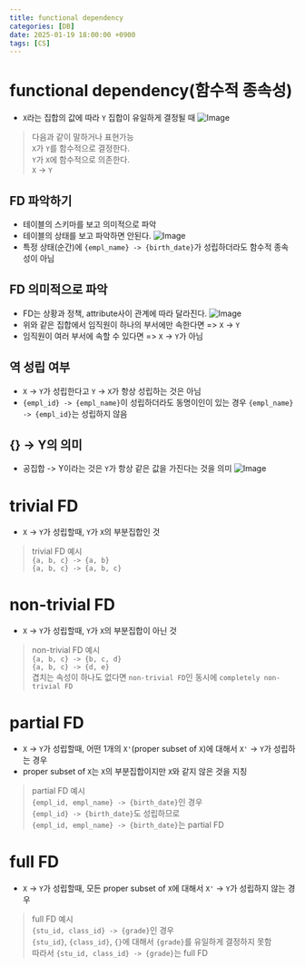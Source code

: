 ```yaml
---
title: functional dependency
categories: [DB]
date: 2025-01-19 18:00:00 +0900
tags: [CS]
---
```


# functional dependency(함수적 종속성)
- `X`라는 집합의 값에 따라 `Y` 집합이 유일하게 결정될 때
![Image](https://github.com/user-attachments/assets/c910d196-c6a9-4607-afe8-620b440681ea)
> 다음과 같이 말하거나 표현가능  
> `X`가 `Y`를 함수적으로 결정한다.  
> `Y`가 `X`에 함수적으로 의존한다.  
> `X` -> `Y`

## FD 파악하기
- 테이블의 스키마를 보고 의미적으로 파악
- 테이블의 상태를 보고 파악하면 안된다.
![Image](https://github.com/user-attachments/assets/4e7f86ee-ff7e-4357-8d79-b3b925ccb5d8)
- 특정 상태(순간)에 `{empl_name} -> {birth_date}`가 성립하더라도 함수적 종속성이 아님

## FD 의미적으로 파악
- FD는 상황과 정책, attribute사이 관계에 따라 달라진다.
![Image](https://github.com/user-attachments/assets/0b9521f3-2df4-4961-8692-a5e2a18accb9)
- 위와 같은 집합에서 임직원이 하나의 부서에만 속한다면 => `X` -> `Y`
- 임직원이 여러 부서에 속할 수 있다면 => `X` -> `Y`가 아님

## 역 성립 여부
- `X` -> `Y`가 성립한다고 `Y` -> `X`가 항상 성립하는 것은 아님
- `{empl_id} -> {empl_name}`이 성립하더라도 동명이인이 있는 경우 `{empl_name} -> {empl_id}`는 성립하지 않음

## {} -> Y의 의미
- 공집합 -> Y이라는 것은 `Y`가 항상 같은 값을 가진다는 것을 의미
![Image](https://github.com/user-attachments/assets/b3305a81-e438-49a4-a799-691637b52c64)

# trivial FD
- `X` -> `Y`가 성립할때, `Y`가 `X`의 부분집합인 것
> trivial FD 예시  
> `{a, b, c} -> {a, b}`  
> `{a, b, c} -> {a, b, c}`  

# non-trivial FD
- `X` -> `Y`가 성립할때, `Y`가 `X`의 부분집합이 아닌 것
> non-trivial FD 예시  
> `{a, b, c} -> {b, c, d}`  
> `{a, b, c} -> {d, e}`  
> 겹치는 속성이 하나도 없다면 `non-trivial FD`인 동시에 `completely non-trivial FD`

# partial FD
- `X` -> `Y`가 성립할때, 어떤 1개의 `X'`(proper subset of `X`)에 대해서 `X'` -> `Y`가 성립하는 경우
- proper subset of `X`는 `X`의 부분집합이지만 `X`와 같지 않은 것을 지칭
> partial FD 예시  
> `{empl_id, empl_name} -> {birth_date}`인 경우  
> `{empl_id} -> {birth_date}`도 성립하므로  
> `{empl_id, empl_name} -> {birth_date}`는 partial FD

# full FD
- `X` -> `Y`가 성립할때, 모든 proper subset of `X`에 대해서 `X'` -> `Y`가 성립하지 않는 경우
> full FD 예시  
> `{stu_id, class_id} -> {grade}`인 경우  
> `{stu_id}`, `{class_id}`, `{}`에 대해서 `{grade}`를 유일하게 결정하지 못함  
> 따라서 `{stu_id, class_id} -> {grade}`는 full FD
